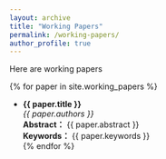```yaml
---
layout: archive
title: "Working Papers"
permalink: /working-papers/
author_profile: true
---
```


Here are working papers

{% for paper in site.working_papers %}
- **{{ paper.title }}**  
  _{{ paper.authors }}_  
  **Abstract：** {{ paper.abstract }}  
  **Keywords：** {{ paper.keywords }}  
{% endfor %}
